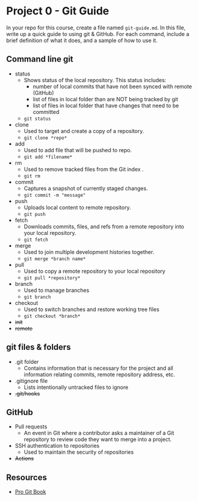 # Project 0 - Git Guide

In your repo for this course, create a file named `git-guide.md`. In this file, write up a quick guide to using git & GitHub. For each command, include a brief definition of what it does, and a sample of how to use it.

## Command line git

- status
  - Shows status of the local repository. This status includes:
    - number of local commits that have not been synced with remote (GitHub)
    - list of files in local folder than are NOT being tracked by git
    - list of files in local folder that have changes that need to be committed
  - `git status`
- clone
  - Used to target and create a copy of a repository.
  - `git clone *repo*`
- add
  - Used to add file that will be pushed to repo.
  - `git add *filename*` 
- rm
  - Used to remove tracked files from the Git index  .
  - `git rm`
- commit
  - Captures a snapshot of currently staged changes.
  -  `git commit -m "message"` 
- push
  - Uploads local content to remote repository.
  - `git push`  
- fetch
  - Downloads commits, files, and refs from a remote repository into your local repository.
  -  `git fetch` 
- merge
  - Used to join multiple development histories together.
  - `git merge *branch name*`
- pull
  - Used to copy a remote repository to your local repository
  - `git pull *repository*`
- branch
  - Used to manage branches
  - `git branch`
- checkout
  - Used to switch branches and restore working tree files
  - `git checkout *branch*`
- ~~init~~
- ~~remote~~

## git files & folders

- .git folder
  - Contains information that is necessary for the project and all information relating commits, remote repository address, etc. 
- .gitignore file
  - Lists intentionally untracked files to ignore 
- ~~.git/hooks~~

## GitHub

- Pull requests
  - An event in Git where a contributor asks a maintainer of a Git repository to review code they want to merge into a project.
- SSH authentication to repositories
  - Used to maintain the security of repositories
- ~~Actions~~

## Resources

- [Pro Git Book](https://git-scm.com/book/en/v2)
